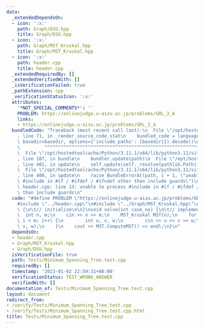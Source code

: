 ```yaml
---
data:
  _extendedDependsOn:
  - icon: ':x:'
    path: Graph/DSU.hpp
    title: Graph/DSU.hpp
  - icon: ':x:'
    path: Graph/MST_Kruskal.hpp
    title: Graph/MST_Kruskal.hpp
  - icon: ':x:'
    path: header.cpp
    title: header.cpp
  _extendedRequiredBy: []
  _extendedVerifiedWith: []
  _isVerificationFailed: true
  _pathExtension: cpp
  _verificationStatusIcon: ':x:'
  attributes:
    '*NOT_SPECIAL_COMMENTS*': ''
    PROBLEM: https://onlinejudge.u-aizu.ac.jp/problems/GRL_2_A
    links:
    - https://onlinejudge.u-aizu.ac.jp/problems/GRL_2_A
  bundledCode: "Traceback (most recent call last):\n  File \"/opt/hostedtoolcache/Python/3.11.1/x64/lib/python3.11/site-packages/onlinejudge_verify/documentation/build.py\"\
    , line 71, in _render_source_code_stat\n    bundled_code = language.bundle(stat.path,\
    \ basedir=basedir, options={'include_paths': [basedir]}).decode()\n          \
    \         ^^^^^^^^^^^^^^^^^^^^^^^^^^^^^^^^^^^^^^^^^^^^^^^^^^^^^^^^^^^^^^^^^^^^^^^^^^^^^^^^^\n\
    \  File \"/opt/hostedtoolcache/Python/3.11.1/x64/lib/python3.11/site-packages/onlinejudge_verify/languages/cplusplus.py\"\
    , line 187, in bundle\n    bundler.update(path)\n  File \"/opt/hostedtoolcache/Python/3.11.1/x64/lib/python3.11/site-packages/onlinejudge_verify/languages/cplusplus_bundle.py\"\
    , line 401, in update\n    self.update(self._resolve(pathlib.Path(included), included_from=path))\n\
    \  File \"/opt/hostedtoolcache/Python/3.11.1/x64/lib/python3.11/site-packages/onlinejudge_verify/languages/cplusplus_bundle.py\"\
    , line 400, in update\n    raise BundleErrorAt(path, i + 1, \"unable to process\
    \ #include in #if / #ifdef / #ifndef other than include guards\")\nonlinejudge_verify.languages.cplusplus_bundle.BundleErrorAt:\
    \ header.cpp: line 13: unable to process #include in #if / #ifdef / #ifndef other\
    \ than include guards\n"
  code: "#define PROBLEM \"https://onlinejudge.u-aizu.ac.jp/problems/GRL_2_A\"\n\n\
    #include \"../header.cpp\"\n#include \"../Graph/MST_Kruskal.hpp\"\n\nvoid init()\
    \ {\n\t// initialize\n\n}\nvoid solve(int case_no) {\n\t// implementation\n  \
    \  int n, m;\n    cin >> n >> m;\n    MST_Kruskal MST(n);\n    for (int i = 0;\
    \ i < m; i++) {\n        int u, v, w;\n        cin >> u >> v >> w;\n        MST.AddEdge(u,\
    \ v, w);\n    }\n    cout << MST.ComputeMST() << endl;\n}\n"
  dependsOn:
  - header.cpp
  - Graph/MST_Kruskal.hpp
  - Graph/DSU.hpp
  isVerificationFile: true
  path: Tests/Minimum_Spanning_Tree.test.cpp
  requiredBy: []
  timestamp: '2023-01-02 22:59:31+08:00'
  verificationStatus: TEST_WRONG_ANSWER
  verifiedWith: []
documentation_of: Tests/Minimum_Spanning_Tree.test.cpp
layout: document
redirect_from:
- /verify/Tests/Minimum_Spanning_Tree.test.cpp
- /verify/Tests/Minimum_Spanning_Tree.test.cpp.html
title: Tests/Minimum_Spanning_Tree.test.cpp
---
```

